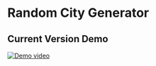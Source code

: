 # Random City Generator

## Current Version Demo

[![Demo video](https://img.youtube.com/vi/VIDEO_ID/maxresdefault.jpg)](https://github.com/user-attachments/assets/e2ee1f3d-1c9b-4edd-b0b4-1de28d9859a4)
